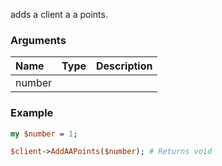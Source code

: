 adds a client a a points.
### Arguments
**Name**|**Type**|**Description**
:---|:---|:---
number||
### Example

```perl
my $number = 1;

$client->AddAAPoints($number); # Returns void
```